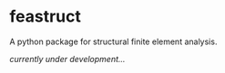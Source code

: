 # feastruct
A python package for structural finite element analysis.

*currently under development...*
